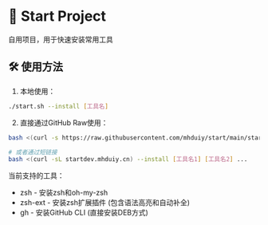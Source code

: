 # 🚀 Start Project 

自用项目，用于快速安装常用工具

## 🛠️ 使用方法

1. 本地使用：
```bash
./start.sh --install [工具名]
```

2. 直接通过GitHub Raw使用：
```bash
bash <(curl -s https://raw.githubusercontent.com/mhduiy/start/main/start.sh) --install [工具名1] [工具名2] ...

# 或者通过短链接
bash <(curl -sL startdev.mhduiy.cn) --install [工具名1] [工具名2] ...
```

当前支持的工具：

- zsh      - 安装zsh和oh-my-zsh
- zsh-ext  - 安装zsh扩展插件 (包含语法高亮和自动补全)
- gh       - 安装GitHub CLI (直接安装DEB方式)
